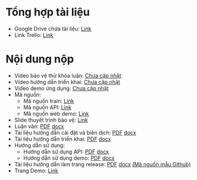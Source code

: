 # Tổng hợp tài liệu #
- Google Drive chứa tài liệu: [Link](https://docs.google.com/document/d/1SWzpZlviuzmAozX6bI5dxVoERf_bfk2zQtD_REEzidI/edit)
- Link Trello: [Link](https://trello.com/b/XJHBfgue/lu%E1%BA%ADn-v%C4%83n-tts)

# Nội dung nộp #
- Video bảo vệ thử khóa luận: [Chưa cập nhật]()
- Video hướng dẫn triển khai: [Chưa cập nhật]()
- Video demo ứng dụng: [Chưa cập nhật]()
- Mã nguồn: 
  - Mã nguồn train: [Link]()
  - Mã nguồn API: [Link]()
  - Mã nguồn web demo: [Link]()
- Slide thuyết trình bảo vệ: [Link]()
- Luận văn: [PDF]() [docx]()
- Tài liệu hướng dẫn cài đặt và biên dịch: [PDF]() [docx]()
- Tài liệu hướng dẫn triển khai: [PDF]() [docx]()
- Hướng dẫn sử dụng:
  - Hướng dẫn sử dụng API: [PDF]() [docx]()
  - Hướng dẫn sử dụng demo: [PDF]() [docx]()
 - Tài liệu hướng dẫn làm trang release: [PDF]() [docx]() [(Mã nguồn mẫu Github)]()
 - Trang Demo: [Link]()
